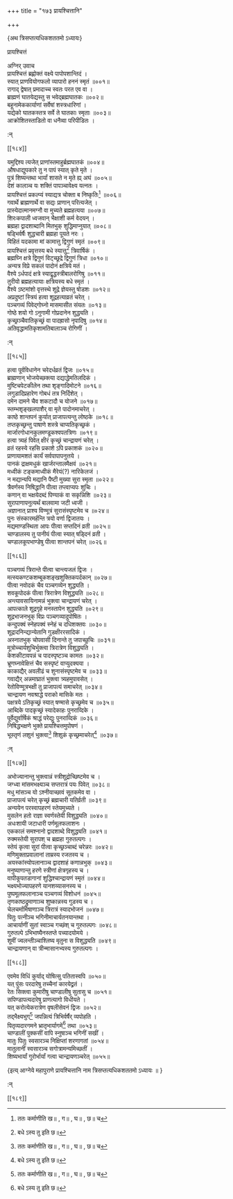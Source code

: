 +++
title = "१७३ प्रायश्चित्तानि"

+++

\{अथ त्रिसप्तत्यधिकशततमो ऽध्यायः\}

प्रायश्चित्तं  
    
अग्निर् उवाच  
प्रायश्चित्तं ब्रह्णोक्तं वक्ष्ये पापोपशान्तिदं   ।  
स्यात् प्राणवियोगफलो व्यापारो हननं स्मृतं ॥००१॥  
रागाद् द्वेषात् प्रमादाच्च स्वतः परत एव वा ।  
ब्राह्मणं घातयेद्यस्तु स भवेद्ब्रह्मघातकः   ॥००२॥  
बहूनामेककार्याणां सर्वेषां शस्त्रधारिणां   ।  
यद्येको घातकस्तत्र सर्वे ते घातकाः स्मृताः ॥००३॥  
आक्रोशितस्ताडितो वा धनैव्वा परिपीडितः ।  
    
:न्  
    
[^१]: ततः कर्माणीति ख॥ , ग॥ , घ॥ , छ॥ च  

[[१८४]]
    
यमुद्दिश्य त्यजेत् प्राणांस्तमाहुर्ब्रह्मघातकं   ॥००४॥  
औषधाद्युपकारे तु न पापं स्यात् कृते मृते ।  
पुत्रं शिष्यन्तथा भार्यां शासते न मृते ह्य् अघं   ॥००५॥  
देशं कालञ्च यः शक्तिं पापञ्चावेक्ष्य यत्नतः   ।  
प्रायश्चित्तं प्रकल्प्यं स्याद्यत्र चोक्ता ब निष्कृतिः[^१]   ॥००६॥  
गवार्थे ब्राह्मणार्थे वा सद्यः प्राणान् परित्यजेत्   ।  
प्रास्येदात्मानमग्नौ वा मुच्यते ब्रह्महत्यया ॥००७॥  
शिरःकपाली ध्वजवान् भैक्षाशी कर्म वेदयन्   ।  
ब्रह्महा द्वादशाब्दानि मितभुक् शुद्धिमाप्नुयात्   ॥००८॥  
षड्भिर्वर्षैः शुद्धचारी ब्रह्महा पूयते नरः   ।  
विहितं यदकामा मां कामात्तु द्विगुणं स्मृतं   ॥००९॥  
प्रायश्चित्तं प्रवृत्तस्य बधे स्यात्तु[^२] त्रिवार्षिकं   ।  
ब्रह्मघ्नि क्षत्रे द्विगुणं विट्च्छूद्रे द्विगुणं त्रिधा   ॥०१०॥  
अन्यत्र विप्रे सकलं पादोनं क्षत्रिये मतं ।  
वैश्ये ऽर्धपादं क्षत्रे स्याद्वृद्धस्त्रीबालरोगिषु   ॥०११॥  
तुरीयो ब्रह्महत्यायाः क्षत्रियस्य बधे स्मृतं   ।  
वैश्ये ऽष्टमांशो वृत्तस्थे शूद्रे ज्ञेयस्तु षोडशः   ॥०१२॥  
अप्रदुष्टां स्त्रियं हत्वा शूद्रहत्याव्रतं चरेत्   ।  
पञ्चगव्यं पिवेद्गोघ्नो मासमासीत संयतः ॥०१३॥  
गोष्ठे शयो गो ऽनुगामी गोप्रदानेन शुद्ध्यति ।  
कृच्छ्रञ्चैवातिकृच्छ्रं वा पादह्रासो नृपादिषु   ॥०१४॥  
अतिवृद्धामतिकृशामतिबालाञ्च रोगिणीं ।  
    
:न्  
    
[^१]: न संस्कृतिरिति छ॥  
    
[^२]: बधे ऽस्य तु इति छ॥  

[[१८५]]
    
हत्वा पूर्वविधानेन चरेदर्धव्रतं द्विजः ॥०१५॥  
ब्राह्मणान् भोजयेच्छक्त्या दद्याद्धेमतिलदिकं ।  
मुष्टिचपेटकीलेन तथा शृङ्गादिमोटने ॥०१६॥  
लगुडादिप्रहारेण गोबधं तत्र निर्दिशेत् ।  
दमेन दामने चैव शकटादौ च योजने ॥०१७॥  
स्तम्भशृङ्खलपाशैर् वा मृते पादोनमाचरेत्   ।  
काष्ठे शान्तपनं कुर्यात् प्राजापत्यन्तु लोष्ठके   ॥०१८॥  
तप्तकृच्छ्रन्तु पाषाणे शस्त्रे चाप्यतिकृच्छ्रकं   ।  
मार्जारगोधानकुलमण्डूकश्वपतत्रिणः ॥०१९॥  
हत्वा त्र्यहं पिवेत् क्षीरं कृच्छ्रं चान्द्रायणं चरेत्   ।  
व्रतं रहस्ये रहसि प्रकाशे ऽपि प्रकाशकं ॥०२०॥  
प्राणायामशतं कार्यं सर्वपापापनुत्तये ।  
पानकं द्राक्षमधुकं खार्जरन्तालमैक्षवं   ॥०२१॥  
मध्वीकं टङ्कमाध्वीकं मैरेयं(?) नारिकेलजं   ।  
न मद्यान्यपि मद्यानि पैष्टी मुख्या सुरा स्मृता   ॥०२२॥  
त्रैवर्णस्य निषिद्धानि पीत्वा तप्त्वाप्यपः शुचिः   ।  
कणान् वा भक्षयेदब्दं पिण्याकं वा सकृन्निशि   ॥०२३॥  
सुरापाणापनुत्यर्थं बालवामा जटी ध्वजी ।  
अज्ञानात् प्राश्य विण्मूत्रं सुरासंस्पृष्टमेव च   ॥०२४॥  
पुनः संस्कारमर्हन्ति त्रयो वर्णा द्विजातयः ।  
मद्यमाण्डस्थिता आपः पीत्वा सप्तदिनं व्रती   ॥०२५॥  
चाण्डालस्य तु पानीयं पीत्वा स्यात् षड्दिनं व्रती   ।  
चण्डालकूपभाण्डेषु पीत्वा शान्तपनं चरेत्   ॥०२६॥  

[[१८६]]
    
पञ्चगव्यं त्रिरान्ते पीत्वा चान्त्यजलं द्विजः ।  
मत्स्यकण्टकशम्बूकशङ्खशुक्तिकपर्दकान् ॥०२७॥  
पीत्वा नवोदकं चैव पञ्चगव्येन शुद्ध्यति ।  
शवकूपोदकं पीत्वा त्रिरात्रेण विशुद्ध्यति ॥०२८॥  
अन्त्यावसायिनामन्नं भुक्त्वा चान्द्रायणं चरेत्   ।  
आपत्काले शूद्रगृहे मनस्तापेन शुद्ध्यति ॥०२९॥  
शूद्रभाजनभुक् विप्रः पञ्चगव्यादुपोषितः ।  
कन्दुपक्वं स्नेहपक्वं स्नेहं च दधिशक्तवः   ॥०३०॥  
शूद्रादनिन्द्यान्येतानि गुडक्षीररसादिकं ।  
अस्नातभुक् चोपवासी दिनान्ते तु जपाच्छुचिः ॥०३१॥  
मूत्रोच्चार्यशुचिर्भुक्त्वा त्रिरात्रेण विशुद्ध्यति ।  
केशकीटावपन्नं च पादस्पृष्टञ्च कामतः   ॥०३२॥  
भ्रूणघ्नावेक्षित्तं चैव सस्पृष्टं वाप्युदक्यया   ।  
काकाद्यैर् अवलीढं च शुनासंस्पृष्टमेव च   ॥०३३॥  
गवाद्यैर् अन्नमाघ्रातं भुक्त्वा त्र्यहमुपावसेत् ।  
रेतोविण्मूत्रभक्षी तु प्राजापत्यं समाचरेत् ॥०३४॥  
चान्द्रायण नवश्राद्धे पराको मासिके मतः ।  
पक्षत्रये ऽतिकृच्छ्रं स्यात् षण्मासे कृच्छ्रमेव च   ॥०३५॥  
आब्दिके पादकृच्छ्रं स्यादेकाहः पुनराव्दिके ।  
पूर्वेद्युर्वार्षिकं श्राद्धं परेद्युः पुनराव्दिकं   ॥०३६॥  
निषिद्धभक्षणे भुक्ते प्रायश्चित्तमुपोषणं   ।  
भूस्तृणं लशुनं भुक्त्वा[^१] शिशुकं कृच्छ्रमाचरेत्[^२]   ॥०३७॥  
    
:न्  
    
[^१]: लशुनं गृञ्जनं भुक्त्वेति ङ॥  
    
[^२]: शिशुकृच्छ्रं समाचरेदिति ख॥  

[[१८७]]
    
अभोज्यानान्तु भुक्त्वान्नं स्त्रीशूद्रोच्छिष्टमेव च   ।  
जग्ध्वा मांसमभक्ष्यञ्च सप्तरात्रं पयः पिवेत्   ॥०३८॥  
मधु मांसञ्च यो ऽश्नीयाच्छावं सूतकमेव वा   ।  
प्राजापत्यं चरेत् कृच्छ्रं ब्रह्मचारी यतिर्व्रती   ॥०३९॥  
अन्ययेन परस्वापहरणं स्तेयमुच्यते ।  
मुसलेन हतो राज्ञा स्वर्णस्तेयी विशुद्ध्यति ॥०४०॥  
अधःशायी जटाधारी पर्णमूलफलाशनः   ।  
एककालं समश्नानो द्वादशाब्दे विशुद्ध्यति ॥०४१॥  
रुक्मस्तेयी सुरापश् च ब्रह्महा गुरुतल्पगः ।  
स्तेयं कृत्वा सुरां पीत्वा कृच्छ्रञ्चाब्दं चरेन्नरः   ॥०४२॥  
मणिमुक्ताप्रवालानां ताम्रस्य रजतस्य च ।  
अयस्कांस्योपलानाञ्च द्वादशाहं कणान्नभुक्   ॥०४३॥  
मनुष्याणान्तु हरणे स्त्रीणां क्षेत्रगृहस्य च   ।  
वापीकूपतडागानां शुद्धिश्चान्द्रायणं स्मृतं   ॥०४४॥  
भक्ष्यभोज्यापहरणे यानशय्यासनस्य च ।  
पुष्पमूलफलानाञ्च पञ्चगव्यं विशोधनं   ॥०४५॥  
तृणकाष्ठद्रुमाणाञ्च शुष्कान्नस्य गुडस्य च   ।  
चेलचर्मामिषाणाञ्च त्रिरात्रं स्यादभोजनं ॥०४७॥  
पितुः पत्नीञ्च भगिनीमाचार्यतनयान्तथा ।  
आचार्याणीं सुतां स्वाञ्च गच्छंश् च गुरुतल्पगः   ॥०४८॥  
गुरुतल्पे ऽभिभाष्यैनस्तप्ते पच्यादयोमये ।  
शूमीं ज्वलन्तीञ्चाश्लिष्य मृतुना स विशुद्ध्यति   ॥०४९॥  
चान्द्रायणान् वा त्रीन्मासानभ्यस्य गुरुतल्पगः   ।  

[[१८८]]
    
एवमेव विधिं कुर्याद् योषित्सु पतितास्वपि ॥०५०॥  
यत् पुंसः परदारेषु तच्चैनां कारयेद्व्रतं   ।  
रेतः सिक्त्वा कुमारीषु चाण्डालीषु सुतासु च   ॥०५१॥  
सपिण्डापत्यदारेषु प्राणत्यागो विधीयते ।  
यत् करोत्येकरात्रेण वृषलीसेवनं द्विजः ॥०५२॥  
तद्भैक्ष्यभुग्[^१] जपन्नित्यं त्रिभिर्वर्षैर् व्यपोहति ।  
पितृव्यदारगमने भ्रातृभार्यागमे[^२] तथा ॥०५३॥  
चाण्डालीं पुक्कसीं वापि स्नुषाञ्च भगिनीं सखीं   ।  
मातुः पितुः स्वसारञ्च निक्षिप्तां शरणागतां   ॥०५४॥  
मातुलानीं स्वसारञ्च सगोत्रामन्यमिच्छतीं ।  
शिष्यभार्यां गुरोर्भार्यां गत्वा चान्द्रायणञ्चरेत्   ॥०५५॥  
    
\{इत्य् आग्नेये महापुराणे प्रायश्चित्तानि नाम त्रिसप्तत्यधिकशततमो ऽध्यायः ॥  }
    
:न्  
    
[^१]: हविष्यभुगिति ग॥ ,ट॥ च  
    
[^२]: मातृजायागमे इति ग॥ , छ॥ , ट॥ च  

[[१८९]]
    